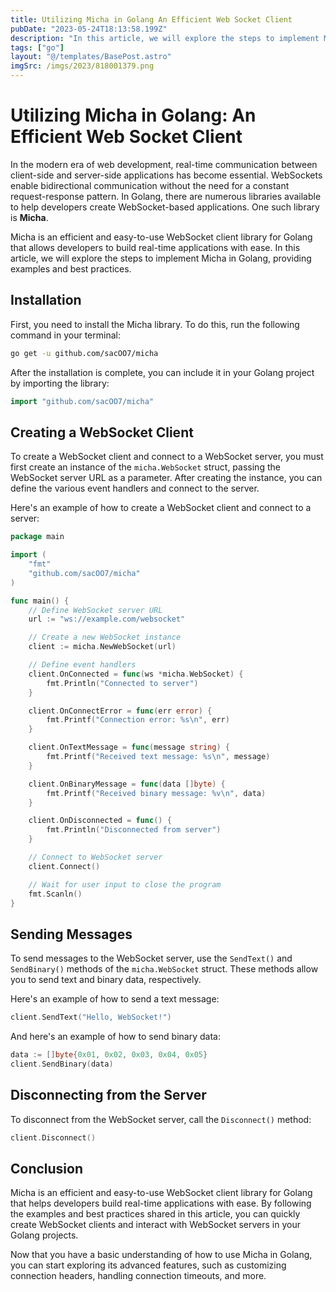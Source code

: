 ```yaml
---
title: Utilizing Micha in Golang An Efficient Web Socket Client
pubDate: "2023-05-24T18:13:58.199Z"
description: "In this article, we will explore the steps to implement Micha in Golang, providing examples and best practices."
tags: ["go"]
layout: "@/templates/BasePost.astro"
imgSrc: /imgs/2023/818001379.png
---
```

# Utilizing Micha in Golang: An Efficient Web Socket Client

In the modern era of web development, real-time communication between client-side and server-side applications has become essential. WebSockets enable bidirectional communication without the need for a constant request-response pattern. In Golang, there are numerous libraries available to help developers create WebSocket-based applications. One such library is **Micha**.

Micha is an efficient and easy-to-use WebSocket client library for Golang that allows developers to build real-time applications with ease. In this article, we will explore the steps to implement Micha in Golang, providing examples and best practices.

## Installation

First, you need to install the Micha library. To do this, run the following command in your terminal:

```bash
go get -u github.com/sacOO7/micha
```

After the installation is complete, you can include it in your Golang project by importing the library:

```go
import "github.com/sacOO7/micha"
```

## Creating a WebSocket Client

To create a WebSocket client and connect to a WebSocket server, you must first create an instance of the `micha.WebSocket` struct, passing the WebSocket server URL as a parameter. After creating the instance, you can define the various event handlers and connect to the server.

Here's an example of how to create a WebSocket client and connect to a server:

```go
package main

import (
	"fmt"
	"github.com/sacOO7/micha"
)

func main() {
	// Define WebSocket server URL
	url := "ws://example.com/websocket"

	// Create a new WebSocket instance
	client := micha.NewWebSocket(url)

	// Define event handlers
	client.OnConnected = func(ws *micha.WebSocket) {
		fmt.Println("Connected to server")
	}

	client.OnConnectError = func(err error) {
		fmt.Printf("Connection error: %s\n", err)
	}

	client.OnTextMessage = func(message string) {
		fmt.Printf("Received text message: %s\n", message)
	}

	client.OnBinaryMessage = func(data []byte) {
		fmt.Printf("Received binary message: %v\n", data)
	}

	client.OnDisconnected = func() {
		fmt.Println("Disconnected from server")
	}

	// Connect to WebSocket server
	client.Connect()

	// Wait for user input to close the program
	fmt.Scanln()
}
```

## Sending Messages

To send messages to the WebSocket server, use the `SendText()` and `SendBinary()` methods of the `micha.WebSocket` struct. These methods allow you to send text and binary data, respectively.

Here's an example of how to send a text message:

```go
client.SendText("Hello, WebSocket!")
```

And here's an example of how to send binary data:

```go
data := []byte{0x01, 0x02, 0x03, 0x04, 0x05}
client.SendBinary(data)
```

## Disconnecting from the Server

To disconnect from the WebSocket server, call the `Disconnect()` method:

```go
client.Disconnect()
```

## Conclusion

Micha is an efficient and easy-to-use WebSocket client library for Golang that helps developers build real-time applications with ease. By following the examples and best practices shared in this article, you can quickly create WebSocket clients and interact with WebSocket servers in your Golang projects.

Now that you have a basic understanding of how to use Micha in Golang, you can start exploring its advanced features, such as customizing connection headers, handling connection timeouts, and more.
